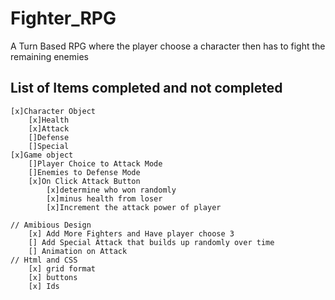# Fighter_RPG
A Turn Based RPG where the player choose a character then has to fight the remaining enemies

## List of Items completed and not completed
    [x]Character Object
        [x]Health
        [x]Attack
        []Defense
        []Special
    [x]Game object
        []Player Choice to Attack Mode
        []Enemies to Defense Mode
        [x]On Click Attack Button
            [x]determine who won randomly
            [x]minus health from loser
            [x]Increment the attack power of player

    // Amibious Design
        [x] Add More Fighters and Have player choose 3
        [] Add Special Attack that builds up randomly over time
        [] Animation on Attack
    // Html and CSS
        [x] grid format
        [x] buttons 
        [x] Ids
